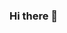 ### Hi there 👋

<!--
|  __ \               | | |          / _| | |  | |         | | | |
| |__) |___  ___ _   _| | |_    ___ | |_  | |__| |_   _ ___| |_| | ___
|  _  // _ \/ __| | | | | __|  / _ \|  _| |  __  | | | / __| __| |/ _ \
| | \ \  __/\__ \ |_| | | |_  | (_) | |   | |  | | |_| \__ \ |_| |  __/
|_|  \_\___||___/\__,_|_|\__|  \___/|_|   |_|  |_|\__,_|___/\__|_|\___|
-->

<!--
**pateskinasy/pateskinasy** is a ✨ _special_ ✨ repository because its `README.md` (this file) appears on your GitHub profile.

Here are some ideas to get you started:

- 🔭 I’m currently working on ...
- 🌱 I’m currently learning ...
- 👯 I’m looking to collaborate on ...
- 🤔 I’m looking for help with ...
- 💬 Ask me about ...
- 📫 How to reach me: ...
- 😄 Pronouns: ...
- ⚡ Fun fact: ...
-->

